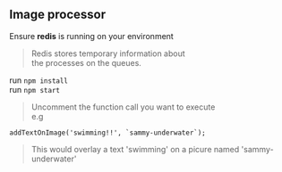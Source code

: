 ## Image processor  

Ensure **redis** is running on your environment  
  
>Redis stores temporary information about  
>the processes on the queues.  

run `npm install`  
run `npm start`  

>Uncomment the function call you want to execute  
e.g  

``addTextOnImage('swimming!!', `sammy-underwater`);``

>This would overlay a text 'swimming' on a picure named 'sammy-underwater'